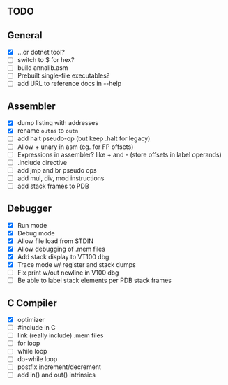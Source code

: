 ## TODO

## General

- [X] ...or dotnet tool?
- [ ] switch to $ for hex?
- [ ] build annalib.asm
- [ ] Prebuilt single-file executables?
- [ ] add URL to reference docs in --help

## Assembler

- [X] dump listing with addresses
- [X] rename `outns` to `outn`
- [ ] add halt pseudo-op (but keep .halt for legacy)
- [ ] Allow + unary in asm (eg. for FP offsets)
- [ ] Expressions in assembler? like + and - (store offsets in label operands)
- [ ] .include directive
- [ ] add jmp and br pseudo ops
- [ ] add mul, div, mod instructions
- [ ] add stack frames to PDB

## Debugger

- [X] Run mode
- [X] Debug mode
- [X] Allow file load from STDIN
- [X] Allow debugging of .mem files
- [X] Add stack display to VT100 dbg
- [X] Trace mode w/ register and stack dumps
- [ ] Fix print w/out newline in V100 dbg
- [ ] Be able to label stack elements per PDB stack frames

## C Compiler

- [X] optimizer
- [ ] #include in C
- [ ] link (really include) .mem files
- [ ] for loop
- [ ] while loop
- [ ] do-while loop
- [ ] postfix increment/decrement
- [ ] add in() and out() intrinsics
